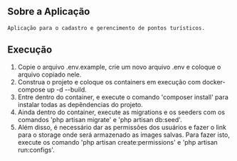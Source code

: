 ## Sobre a Aplicação

    Aplicação para o cadastro e gerencimento de pontos turísticos.

## Execução

<ol>
    <li>Copie o arquivo .env.example, crie um novo arquivo .env e coloque o arquivo copiado nele.</li>
    <li>Construa o projeto e coloque os containers em execução com docker-compose up -d --build.</li>
    <li>Entre dentro do container, e execute o comando 'composer install' para instalar todas as depêndencias do projeto.</li>
    <li>Ainda dentro do container, execute as migrations e os seeders com os comandos 'php artisan migrate' e 'php artisan db:seed'.</li>
    <li>Além disso, é necessário dar as permissões dos usuários e fazer o link para o storage onde será armazenado as images salvas. Para fazer isto, execute os comando 'php artisan create:permissions' e 'php artisan run:configs'.</li>
</ol>
